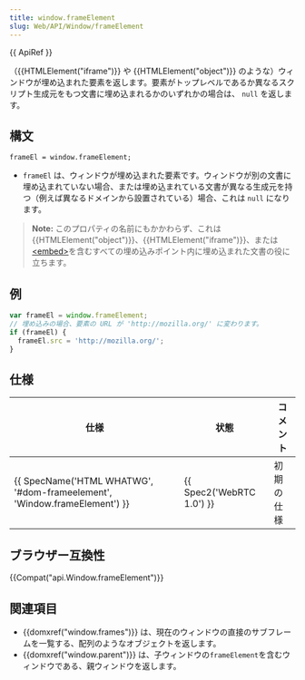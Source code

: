 ```yaml
---
title: window.frameElement
slug: Web/API/Window/frameElement
---
```

{{ ApiRef }}

（{{HTMLElement("iframe")}} や {{HTMLElement("object")}} のような）ウィンドウが埋め込まれた要素を返します。要素がトップレベルであるか異なるスクリプト生成元をもつ文書に埋め込まれるかのいずれかの場合は、 `null` を返します。

## 構文

```
frameEl = window.frameElement;
```

- `frameEl` は、ウィンドウが埋め込まれた要素です。ウィンドウが別の文書に埋め込まれていない場合、または埋め込まれている文書が異なる生成元を持つ（例えば異なるドメインから設置されている）場合、これは `null` になります。

> **Note:** このプロパティの名前にもかかわらず、これは{{HTMLElement("object")}}、{{HTMLElement("iframe")}}、または [\<embed>](/ja/docs/Web/HTML/Element/embed)を含むすべての埋め込みポイント内に埋め込まれた文書の役に立ちます。

## 例

```js
var frameEl = window.frameElement;
// 埋め込みの場合、要素の URL が 'http://mozilla.org/' に変わります。
if (frameEl) {
  frameEl.src = 'http://mozilla.org/';
}
```

## 仕様

| 仕様                                                                                             | 状態                             | コメント   |
| ------------------------------------------------------------------------------------------------ | -------------------------------- | ---------- |
| {{ SpecName('HTML WHATWG', '#dom-frameelement', 'Window.frameElement') }} | {{ Spec2('WebRTC 1.0') }} | 初期の仕様 |

## ブラウザー互換性

{{Compat("api.Window.frameElement")}}

## 関連項目

- {{domxref("window.frames")}} は、現在のウィンドウの直接のサブフレームを一覧する、配列のようなオブジェクトを返します。
- {{domxref("window.parent")}} は、子ウィンドウの`frameElement`を含むウィンドウである、親ウィンドウを返します。
